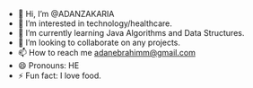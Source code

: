 - 👋 Hi, I’m @ADANZAKARIA
- 👀 I’m interested in technology/healthcare.
- 🌱 I’m currently learning Java Algorithms and Data Structures.
- 💞️ I’m looking to collaborate on any projects.
- 📫 How to reach me adanebrahimm@gmail.com
- 😄 Pronouns: HE
- ⚡ Fun fact: I love food.

<!---
ADANZAKARIA/ADANZAKARIA is a ✨ special ✨ repository because its `README.md` (this file) appears on your GitHub profile.
You can click the Preview link to take a look at your changes.
--->
